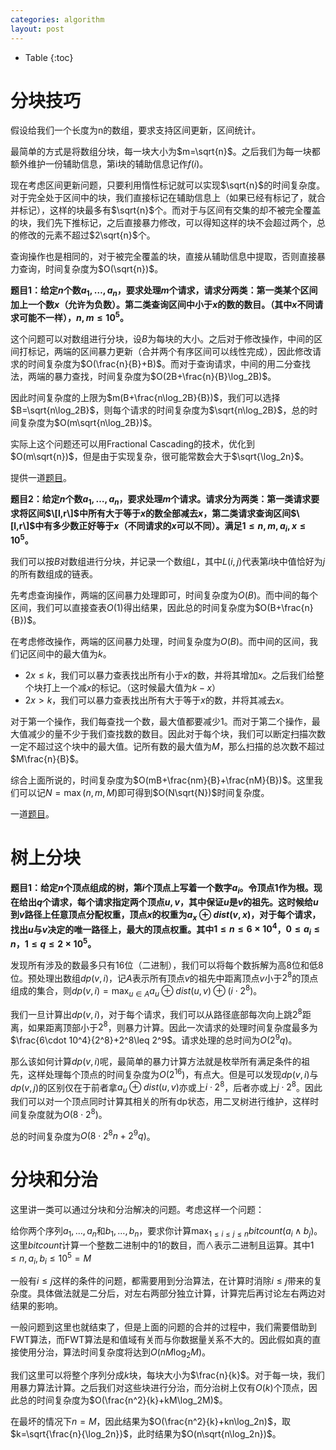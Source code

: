 ```yaml
---
categories: algorithm
layout: post
---
```


- Table
{:toc}

# 分块技巧

假设给我们一个长度为n的数组，要求支持区间更新，区间统计。

最简单的方式是将数组分块，每一块大小为$m=\sqrt{n}$。之后我们为每一块都额外维护一份辅助信息，第i块的辅助信息记作$f(i)$。

现在考虑区间更新问题，只要利用惰性标记就可以实现$\sqrt{n}$的时间复杂度。对于完全处于区间中的块，我们直接标记在辅助信息上（如果已经有标记了，就合并标记），这样的块最多有$\sqrt{n}$个。而对于与区间有交集的却不被完全覆盖的块，我们先下推标记，之后直接暴力修改，可以得知这样的块不会超过两个，总的修改的元素不超过$2\sqrt{n}$个。

查询操作也是相同的，对于被完全覆盖的块，直接从辅助信息中提取，否则直接暴力查询，时间复杂度为$O(\sqrt{n})$。

**题目1：给定$n$个数$a_1,\ldots,a_n$，要求处理$m$个请求，请求分两类：第一类某个区间加上一个数$x$（允许为负数）。第二类查询区间中小于$x$的数的数目。（其中$x$不同请求可能不一样），$n,m\leq 10^5$。**

这个问题可以对数组进行分块，设$B$为每块的大小。之后对于修改操作，中间的区间打标记，两端的区间暴力更新（合并两个有序区间可以线性完成），因此修改请求的时间复杂度为$O(\frac{n}{B}+B)$。而对于查询请求，中间的用二分查找法，两端的暴力查找，时间复杂度为$O(2B+\frac{n}{B}\log_2B)$。

因此时间复杂度的上限为$m(B+\frac{n\log_2B}{B})$，我们可以选择$B=\sqrt{n\log_2B}$，则每个请求的时间复杂度为$\sqrt{n\log_2B}$，总的时间复杂度为$O(m\sqrt{n\log_2B})$。

实际上这个问题还可以用Fractional Cascading的技术，优化到$O(m\sqrt{n})$，但是由于实现复杂，很可能常数会大于$\sqrt{\log_2n}$。

提供一道[题目](https://codeforces.com/contest/551/problem/E)。

**题目2：给定$n$个数$a_1,\ldots,a_n$，要求处理$m$个请求。请求分为两类：第一类请求要求将区间$\[l,r\]$中所有大于等于$x$的数全部减去$x$，第二类请求查询区间$\[l,r\]$中有多少数正好等于$x$（不同请求的$x$可以不同）。满足$1\leq n,m,a_i,x\leq 10^5$。**

我们可以按$B$对数组进行分块，并记录一个数组$L$，其中$L(i,j)$代表第$i$块中值恰好为$j$的所有数组成的链表。

先考虑查询操作，两端的区间暴力处理即可，时间复杂度为$O(B)$。而中间的每个区间，我们可以直接查表$O(1)$得出结果，因此总的时间复杂度为$O(B+\frac{n}{B})$。

在考虑修改操作，两端的区间暴力处理，时间复杂度为$O(B)$。而中间的区间，我们记区间中的最大值为$k$。

- $2x\leq k$，我们可以暴力查表找出所有小于$x$的数，并将其增加$x$。之后我们给整个块打上一个减$x$的标记。（这时候最大值为$k-x$）
- $2x > k$，我们可以暴力查表找出所有大于等于$x$的数，并将其减去$x$。

对于第一个操作，我们每查找一个数，最大值都要减少1。而对于第二个操作，最大值减少的量不少于我们查找数的数目。因此对于每个块，我们可以断定扫描次数一定不超过这个块中的最大值。记所有数的最大值为$M$，那么扫描的总次数不超过$M\frac{n}{B}$。

综合上面所说的，时间复杂度为$O(mB+\frac{nm}{B}+\frac{nM}{B})$。这里我们可以记$N=\max(n,m,M)$即可得到$O(N\sqrt{N})$时间复杂度。

一道[题目](https://codeforces.com/contest/896/problem/E)。

# 树上分块

**题目1：给定$n$个顶点组成的树，第$i$个顶点上写着一个数字$a_i$。令顶点$1$作为根。现在给出$q$个请求，每个请求指定两个顶点$u,v$，其中保证$u$是$v$的祖先。这时候给$u$到$v$路径上任意顶点分配权重，顶点$x$的权重为$a_x\oplus dist(v,x)$，对于每个请求，找出$u$与$v$决定的唯一路径上，最大的顶点权重。其中$1\leq n\leq 6\times 10^4$，$0\leq a_i\leq n$，$1\leq q\leq 2\times 10^5$。**

发现所有涉及的数最多只有16位（二进制），我们可以将每个数拆解为高8位和低8位。预处理出数组$dp(v,i)$，记$A$表示所有顶点$v$的祖先中距离顶点$v$小于$2^8$的顶点组成的集合，则$dp(v,i)=\max_{u\in A} a_u\oplus dist(u,v)\oplus (i\cdot 2^8)$。

我们一旦计算出$dp(v,i)$，对于每个请求，我们可以从路径底部每次向上跳$2^8$距离，如果距离顶部小于$2^8$，则暴力计算。因此一次请求的处理时间复杂度最多为$\frac{6\cdot 10^4}{2^8}+2^8\leq 2^9$。请求处理的总时间为$O(2^9q)$。

那么该如何计算$dp(v,i)$呢，最简单的暴力计算方法就是枚举所有满足条件的祖先，这样处理每个顶点的时间复杂度为$O(2^{16})$，有点大。但是可以发现$dp(v,i)$与$dp(v,j)$的区别仅在于前者拿$a_u\oplus dist(u,v)$亦或上$i\cdot 2^8$，后者亦或上$j\cdot 2^8$。因此我们可以对一个顶点同时计算其相关的所有dp状态，用二叉树进行维护，这样时间复杂度就为$O(8\cdot 2^{8})$。

总的时间复杂度为$O(8\cdot 2^8n+2^9q)$。

# 分块和分治

这里讲一类可以通过分块和分治解决的问题。考虑这样一个问题：

给你两个序列$a_1,\ldots,a_n$和$b_1,\ldots,b_n$，要求你计算$\max_{1\leq i\leq j\leq n}bitcount(a_i\land b_j)$。这里$bitcount$计算一个整数二进制中的1的数目，而$\land$表示二进制且运算。其中$1\leq n,a_i,b_i\leq 10^5=M$

一般有$i\leq j$这样的条件的问题，都需要用到分治算法，在计算时消除$i\leq j$带来的复杂度。具体做法就是二分后，对左右两部分独立计算，计算完后再讨论左右两边对结果的影响。

一般问题到这里也就结束了，但是上面的问题的合并的过程中，我们需要借助到FWT算法，而FWT算法是和值域有关而与你数据量关系不大的。因此假如真的直接使用分治，算法时间复杂度将达到$O(nM\log_2M)$。

我们这里可以将整个序列分成$k$块，每块大小为$\frac{n}{k}$。对于每一块，我们用暴力算法计算。之后我们对这些块进行分治，而分治树上仅有$O(k)$个顶点，因此总的时间复杂度为$O(\frac{n^2}{k}+kM\log_2M)$。

在最坏的情况下$n=M$，因此结果为$O(\frac{n^2}{k}+kn\log_2n)$，取$k=\sqrt{\frac{n}{\log_2n}}$，此时结果为$O(n\sqrt{n\log_2n})$。